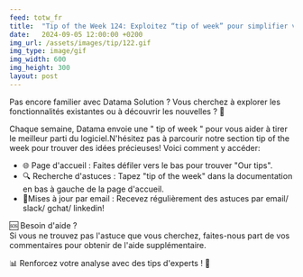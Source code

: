 ```yaml
---
feed: totw_fr
title:  "Tip of the Week 124: Exploitez “tip of week” pour simplifier votre analyse 🌟"
date:   2024-09-05 12:00:00 +0200
img_url: /assets/images/tip/122.gif
img_type: image/gif
img_width: 600
img_height: 300
layout: post
---
```


Pas encore familier avec Datama Solution ? Vous cherchez à explorer les fonctionnalités existantes ou à découvrir les nouvelles ? 🤔   

Chaque semaine, Datama envoie une " tip of week " pour vous aider à tirer le meilleur parti du logiciel.N'hésitez pas à parcourir notre section tip of the week pour trouver des idées précieuses! Voici comment y accéder:
  * 🌐 Page d'accueil : Faites défiler vers le bas pour trouver "Our tips".  
  * 🔍 Recherche d'astuces : Tapez "tip of the week" dans la documentation en bas à gauche de la page d'accueil.  
  * 📧Mises à jour par email : Recevez régulièrement des astuces par email/ slack/ gchat/ linkedin!   

  🆘 Besoin d'aide ?  
  Si vous ne trouvez pas l'astuce que vous cherchez, faites-nous part de vos commentaires pour obtenir de l'aide supplémentaire.  

  📊 Renforcez votre analyse avec des tips d'experts ! 🧠  
